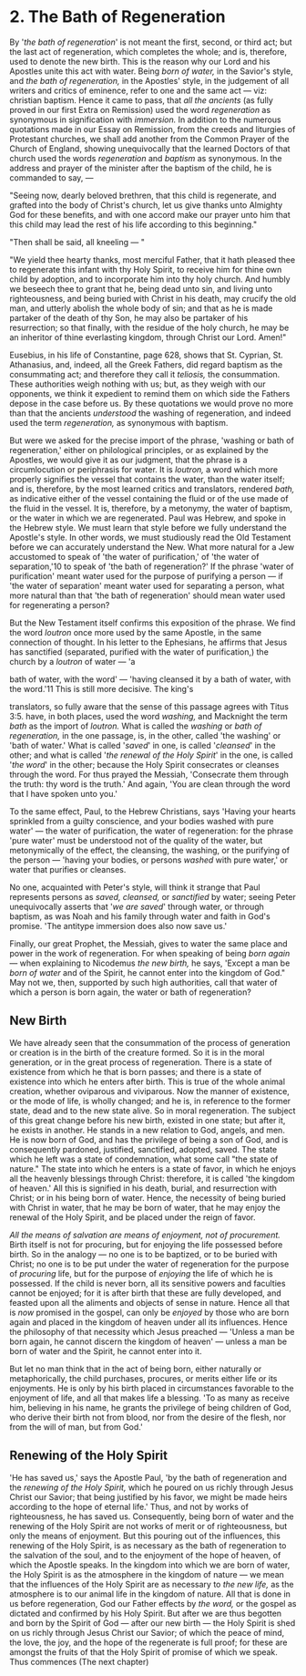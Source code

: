 # 2. The Bath of Regeneration

By '*the bath of regeneration*' is not meant the first, second, or third act; but the last act of regeneration, which completes the whole; and is, therefore, used to denote the new birth. This is the reason why our Lord and his Apostles unite this act with water. Being *born of water,* in the Savior's style, and *the bath of regeneration,* in the Apostles' style, in the judgement of all writers and critics of eminence, refer to one and the same act — viz: christian baptism. Hence it came to pass, that *all the ancients* (as fully proved in our first  Extra  on  Remission)  used  the  word  *regeneration*  as synonymous  in  signification  with  *immersion.*  In  addition  to  the numerous quotations made in our Essay on Remission, from the creeds and liturgies of Protestant churches, we shall add another from  the  Common  Prayer  of  the  Church  of  England,  showing unequivocally  that  the  learned  Doctors  of  that  church  used  the words *regeneration* and *baptism* as synonymous. In the address and prayer of the minister after the baptism  of the child, he is commanded to say, —   

"Seeing now, dearly beloved brethren, that this child is regenerate, and grafted into the body of Christ's church, let us give thanks unto Almighty God for these benefits, and with one accord make our prayer  unto  him  that  this  child  may  lead  the  rest  of  his  life according to this beginning." 

"Then shall be said, all kneeling — " 

"We yield thee hearty thanks, most merciful Father, that it hath pleased  thee  to  regenerate  this  infant  with  thy  Holy  Spirit,  to receive him for thine own child by adoption, and to incorporate him into thy holy church. And humbly we beseech thee to grant that he, being dead unto sin, and living unto righteousness, and being buried with Christ in his death, may crucify the old man, and utterly  abolish  the  whole  body  of  sin;  and  that  as  he  is  made partaker of the death of thy Son, he may also be partaker of his resurrection; so that finally, with the residue of the holy church, he may be an inheritor of thine everlasting kingdom, through Christ our Lord. Amen!" 

Eusebius,  in  his  life  of  Constantine,  page  628,  shows  that  St. Cyprian, St. Athanasius, and, indeed, all the Greek Fathers, did regard baptism as the consummating act; and therefore they call it *teliosis,* the consummation. These authorities weigh nothing with us; but, as they weigh with our opponents, we think it expedient to remind them on which side the Fathers depose in the case before us. By these quotations we would prove no more than that the ancients *understood* the washing of regeneration, and indeed used the term *regeneration,* as synonymous with baptism. 

But were we asked for the precise import of the phrase, 'washing or bath  of  regeneration,'  either  on  philological  principles,  or  as explained by the Apostles, we would give it as our judgment, that the  phrase  is  a  circumlocution  or  periphrasis  for  water.  It  is *loutron,*  a  word  which  more  properly  signifies  the  vessel  that contains the water, than the water itself; and is, therefore, by the most learned critics and translators, rendered *bath,* as indicative either of the vessel containing the fluid or of the use made of the fluid in the vessel. It is, therefore, by a metonymy, the water of baptism,  or  the  water  in  which  we  are  regenerated.  Paul  was Hebrew, and spoke in the Hebrew style. We must learn that style before we fully understand the Apostle's style. In other words, we must studiously read the Old Testament before we can accurately understand the New. What more natural for a Jew accustomed to speak of 'the water of purification,' of 'the water of separation,'10 to speak  of  'the  bath  of  regeneration?'  If  the  phrase  'water  of purification'  meant  water  used  for  the  purpose  of  purifying  a person — if 'the water of separation' meant water used for separating a person, what more natural than that 'the bath of regeneration' should mean water used for regenerating a person? 

But  the  New  Testament  itself  confirms  this  exposition  of  the phrase. We find the word *loutron* once more used by the same Apostle, in  the same connection of thought.  In his  letter to  the Ephesians, he affirms that Jesus has sanctified (separated, purified with the water of purification,) the church by a *loutron* of water — 'a 

bath  of  water,  with  the  word' — 'having  cleansed  it  by  a  bath  of water,  with  the  word.'11  This  is  still  more  decisive.  The  king's 

translators, so fully aware that the sense of this passage agrees with Titus  3:5.  have,  in  both  places,  used  the  word  *washing,*  and Macknight the term *bath* as the import of *loutron.* What is called the *washing* or *bath of regeneration,* in the one passage, is, in the other, called 'the washing' or 'bath of water.' What is called '*saved*' in one, is called '*cleansed*' in the other; and what is called '*the renewal of the Holy Spirit*' in the one, is called '*the word*' in the other; because the Holy Spirit consecrates or cleanses through the word. For thus prayed the Messiah, 'Consecrate them through the truth: thy word is the truth.' And again, 'You are clean through the word that I have spoken unto you.' 

To the same effect, Paul, to the Hebrew Christians, says 'Having your hearts sprinkled from a guilty conscience, and your bodies washed with pure water' — the water of purification, the water of regeneration: for the phrase 'pure water' must be understood not of the  quality  of  the  water,  but  metonymically  of  the  effect,  the cleansing, the washing, or the purifying of the person — 'having your bodies, or persons *washed* with pure water,' or water that purifies or cleanses. 

No one, acquainted with Peter's style, will think it strange that Paul represents  persons  as  *saved,  cleansed,*  or  *sanctified*  by  water; seeing  Peter  unequivocally  asserts  that  '*we  are  saved*'  through water, or through baptism, as was Noah and his family through water and faith in God's promise. 'The antitype immersion does also now save us.' 

Finally, our great Prophet, the Messiah, gives to water the same place and power in the work of regeneration. For when speaking of being *born again* — when explaining to Nicodemus *the new birth,* he says, 'Except a man be *born of water* and of the Spirit, he cannot enter into the kingdom of God." May not we, then, supported by such high authorities, call that water of which a person is born again, the water or bath of regeneration? 

## New Birth

We have already seen that the consummation of the process of generation or creation is in the birth of the creature formed. So it is in the moral generation, or in the great process of regeneration. There is a state of existence from which he that is born passes; and there is a state of existence into which he enters after birth. This is true  of  the  whole  animal  creation,  whether  oviparous  and viviparous. Now the manner of existence, or the mode of life, is wholly changed; and he is, in reference to the former state, dead and to the new state alive. So in moral regeneration. The subject of this great change before his new birth, existed in one state; but after it, he exists in another. He stands in a new relation to God, angels, and men. He is now born of God, and has the privilege of being  a  son  of  God,  and  is  consequently  pardoned,  justified, sanctified, adopted, saved. The state which he left was a state of condemnation, what some call "the state of nature." The state into which  he  enters  is  a  state  of  favor,  in  which  he  enjoys  all  the heavenly  blessings  through  Christ:  therefore,  it  is  called  'the kingdom of heaven.' All this is signified in his death, burial, and resurrection with Christ; or in his being born of water. Hence, the necessity of being buried with Christ in water, that he may be born of water, that he may enjoy the renewal of the Holy Spirit, and be placed under the reign of favor. 

*All  the  means  of  salvation  are  means  of  enjoyment,  not  of procurement.* Birth itself is not for procuring, but for enjoying the life  possessed  before  birth.  So  in  the  analogy — no  one  is  to  be baptized, or to be buried with Christ; no one is to be put under the water of regeneration for the purpose of *procuring* life, but for the purpose of *enjoying* the life of which he is possessed. If the child is never  born,  all  its  sensitive  powers  and  faculties  cannot  be enjoyed; for it is after birth that these are fully developed, and feasted upon all the aliments and objects of sense in nature. Hence all that is *now* promised in the gospel, can only be *enjoyed* by those who are born again and placed in the kingdom of heaven under all its influences. Hence the philosophy of that necessity which Jesus preached — 'Unless  a  man  be  born  again,  he  cannot  discern  the kingdom of heaven' — unless a man be born of water and the Spirit, he cannot enter into it. 

But let no man think that in the act of being born, either naturally or metaphorically, the child purchases, procures, or merits either life  or  its  enjoyments.  He  is  only  by  his  birth  placed  in circumstances  favorable  to  the  enjoyment  of  life,  and  all  that makes life a blessing. 'To as many as receive him, believing in his name, he grants the privilege of being children of God, who derive their birth not from blood, nor from the desire of the flesh, nor from the will of man, but from God.' 

## Renewing of the Holy Spirit

'He  has  saved  us,'  says  the  Apostle  Paul,  'by  the  bath  of regeneration and the *renewing of the Holy Spirit,* which he poured on us richly through Jesus Christ our Savior; that being justified by his favor, we might be made heirs according to the hope of eternal life.' Thus, and not by works of righteousness, he has saved us. Consequently, being born of water and the renewing of the Holy Spirit  are  not  works  of  merit  or  of  righteousness,  but  only  the means of enjoyment. But this pouring out of the influences, this renewing  of  the  Holy  Spirit,  is  as  necessary  as  the  bath  of regeneration to the salvation of the soul, and to the enjoyment of the hope of heaven, of which the Apostle speaks. In the kingdom into  which  we  are  born  of  water,  the  Holy  Spirit  is  as  the atmosphere in the kingdom of nature — we mean that the influences of  the  Holy  Spirit  are  as  necessary  to  *the  new  life,*  as  the atmosphere is to our animal life in the kingdom of nature. All that is done in us before regeneration, God our Father effects by *the word,* or the gospel as dictated and confirmed by his Holy Spirit. But after we are thus begotten and born by the Spirit of God — after our new birth — the Holy Spirit is shed on us richly through Jesus Christ our Savior; of which the peace of mind, the love, the joy, and the hope of the regenerate is full proof; for these are amongst the fruits of that the Holy Spirit of promise of which we speak. Thus commences (The next chapter)

